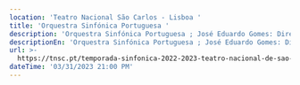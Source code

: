 ```yaml
---
location: 'Teatro Nacional São Carlos - Lisboa '
title: 'Orquestra Sinfónica Portuguesa '
description: 'Orquestra Sinfónica Portuguesa ; José Eduardo Gomes: Direção '
descriptionEn: 'Orquestra Sinfónica Portuguesa ; José Eduardo Gomes: Direction '
url: >-
  https://tnsc.pt/temporada-sinfonica-2022-2023-teatro-nacional-de-sao-carlos-31-marco-2023/
dateTime: '03/31/2023 21:00 PM'
---
```


